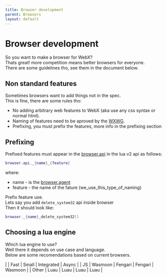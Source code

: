 ```yaml
---
title: Browser development
parent: Browsers
layout: default
---
```

# Browser development
So you want to make a browser for WebX?\
Thats great! more competition means better browsers for everyone.\
There are some guidelines tho, see them in the document below.

## Non standard features
Sometimes browsers want to add things not in the spec.\
This is fine, there are some rules tho:
- No adding arbitrary web features to WebX (aka use any css syntax or normal html).
- Naming of features need to be aproved by the [WXWG](../wxwg.md).
- Prefixing, you must prefix the features, more info in the prefixing section

## Prefixing
Prefixed features must appear in the [browser.api](../lua/v2/globals/browser.md) in the lua v2 api as follows:
```lua
browser.api._{name}_{feature}
```
where:
- name - is the [browser.agent](../lua/v2/globals/browser.md)
- feature - the name of the fature (we_use_this_type_of_naming)

Prefix feature use.\
Lets say you add `delete_system32` api inside browser\
Then it should look like:
```lua
browser._{name}_delete_system32()
```

## Choosing a lua engine
Which lua engine to use?\
Well there it depends on use case and language.\
Below are some recomendations based on current browsers.

|       | Fast    | Small   | Integrated | Async   |
| JS    | Wasmoon | Fengari | Fengari    | Wasmoon |
| Other | Luau    | Luau    | Luau       | Luau    |
